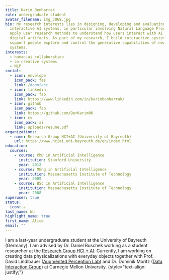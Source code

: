 ```yaml
---
title: Karim Benharrak
role: undergraduate student
avatar_filename: img_3068.jpg
bio: My research interests lies in designing, developing and evaluating
  interactive AI systems, in particular involving Natural Language Processing. I
  apply user research methods to understand how users interact with AI to create
  digital artifacts. As part of my research, I build interactive systems to
  support people explore and control the generative capabilities of new AI
  systems.
interests:
  - human-ai collaboration
  - co-creative systems
  - NLP
social:
  - icon: envelope
    icon_pack: fas
    link: /#contact
  - icon: linkedin
    icon_pack: fab
    link: https://www.linkedin.com/in/karimbenharrak/
  - icon: github
    icon_pack: fab
    link: https://github.com/DerKarim06
  - icon: cv
    icon_pack: ai
    link: uploads/resume.pdf
organizations:
  - name: Research Group HCI+AI (University of Bayreuth)
    url: https://www.hciai.uni-bayreuth.de/en/index.html
education:
  courses:
    - course: PhD in Artificial Intelligence
      institution: Stanford University
      year: 2012
    - course: MEng in Artificial Intelligence
      institution: Massachusetts Institute of Technology
      year: 2009
    - course: BSc in Artificial Intelligence
      institution: Massachusetts Institute of Technology
      year: 2008
superuser: true
status:
  icon: ☕️
last_name: Wu
highlight_name: true
first_name: Alice
email: ""
---
```

I am a last-year undergraduate student at the University of Bayreuth (Germany). I am advised by Dr. Daniel Buschek working as a student researcher at the [Research Group HCI + AI](https://www.hciai.uni-bayreuth.de/en/index.html). Currently, I am working on creating data physicalizations with everyday objects together with Prof. David Lindlbauer ([Augmented Perception Lab](https://augmented-perception.org/)) and Dr. Dominik Moritz ([Data Interaction Group](https://dig.cmu.edu/)) at Carnegie Mellon University.
{style="text-align: justify;"}
